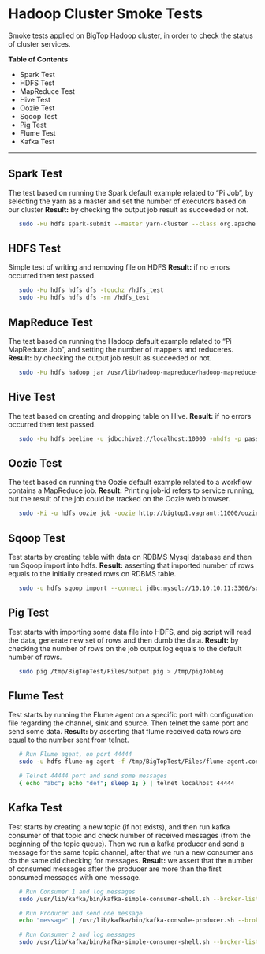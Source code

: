 Hadoop Cluster Smoke Tests
==========================
Smoke tests applied on BigTop Hadoop cluster, in order to check the status of cluster services.

**Table of Contents**
+ Spark Test
+ HDFS Test
+ MapReduce Test
+ Hive Test
+ Oozie Test
+ Sqoop Test
+ Pig Test
+ Flume Test
+ Kafka Test

------------

## Spark Test
The test based on running the Spark default example related to “Pi Job”, by selecting the yarn as a master and set the number of executors based on our cluster
**Result:** by checking the output job result as succeeded or not.
```bash
   sudo -Hu hdfs spark-submit --master yarn-cluster --class org.apache.spark.examples.SparkPi --num-executors 2 --driver-cores 1 --driver-memory 512m --executor-memory 512m --executor-cores 2 --queue default /usr/lib/spark/lib/spark-examples.jar 10 
```

## HDFS Test
Simple test of writing and removing file on HDFS
**Result:** if no errors occurred then test passed.
```bash
   sudo -Hu hdfs hdfs dfs -touchz /hdfs_test
   sudo -Hu hdfs hdfs dfs -rm /hdfs_test
```

## MapReduce Test
The test based on running the Hadoop default example related to “Pi MapReduce Job”, and setting the number of mappers and reduceres.
**Result:** by checking the output job result as succeeded or not.
```bash
   sudo -Hu hdfs hadoop jar /usr/lib/hadoop-mapreduce/hadoop-mapreduce-examples.jar pi 2 2
```

## Hive Test
The test based on creating and dropping table on Hive.
**Result:** if no errors occurred then test passed.
```bash
   sudo -Hu hdfs beeline -u jdbc:hive2://localhost:10000 -nhdfs -p password -d org.apache.hive.jdbc.HiveDriver -e 'create table test_table ( id int )  location "/tmp/test_table"; drop table test_table;'
```


## Oozie Test
The test based on running the Oozie default example related to a workflow contains a MapReduce job.
**Result:** Printing job-id refers to service running, but the result of the job could be tracked on the Oozie web browser.
```bash
   sudo -Hi -u hdfs oozie job -oozie http://bigtop1.vagrant:11000/oozie -config /tmp/examples/apps/map-reduce/job.properties -run
```

## Sqoop Test
Test starts by creating table with data on RDBMS Mysql database and then run Sqoop import into hdfs.
**Result:** asserting that imported number of rows equals to the initially created rows on RDBMS table.
```bash
   sudo -u hdfs sqoop import --connect jdbc:mysql://10.10.10.11:3306/sqoop_test --username root --password **** --table test_table --target-dir /tmp_sqoop/
```

## Pig Test
Test starts with importing some data file into HDFS, and pig script will read the data, generate new set of rows and then dumb the data.
**Result:** by checking the number of rows on the job output log equals to the default number of rows.
```bash
   sudo pig /tmp/BigTopTest/Files/output.pig > /tmp/pigJobLog
```

## Flume Test
Test starts by running the Flume agent on a specific port with configuration file regarding the channel, sink and source.
Then telnet the same port and send some data.
**Result:** by asserting that flume received data rows are equal to the number sent from telnet.
```bash
   # Run Flume agent, on port 44444
   sudo -u hdfs flume-ng agent -f /tmp/BigTopTest/Files/flume-agent.conf -n shaman &

   # Telnet 44444 port and send some messages
   { echo "abc"; echo "def"; sleep 1; } | telnet localhost 44444
```

## Kafka Test
Test starts by creating a new topic (if not exists), and then run kafka consumer of that topic and check number of received messages (from the beginning of the topic queue).
Then we run a kafka producer and send a message for the same topic channel, after that we run a new consumer ans do the same old checking for messages.
**Result:** we assert that the number of consumed messages after the producer are more than the first consumed messages with one message.
```bash
   # Run Consumer 1 and log messages
   sudo /usr/lib/kafka/bin/kafka-simple-consumer-shell.sh --broker-list localhost:9092 --topic Hello-Kafka --partition 0 > /tmp/kafkaLog1 &

   # Run Producer and send one message
   echo "message" | /usr/lib/kafka/bin/kafka-console-producer.sh --broker-list localhost:9092 --topic Hello-Kafka

   # Run Consumer 2 and log messages
   sudo /usr/lib/kafka/bin/kafka-simple-consumer-shell.sh --broker-list localhost:9092 --topic Hello-Kafka --partition 0 > /tmp/kafkaLog2 &
```

